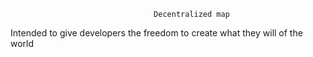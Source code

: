                                     Decentralized map 

Intended to give developers the freedom to create what they will of the world
